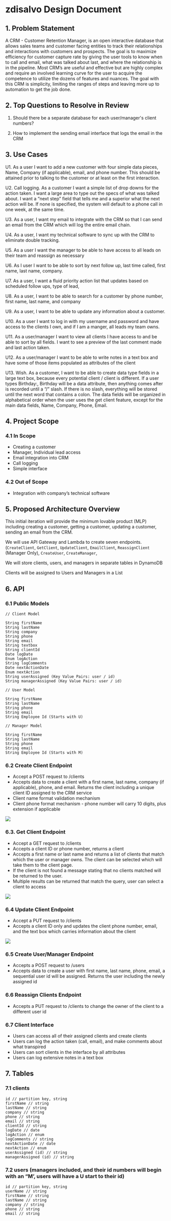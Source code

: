 # zdisalvo Design Document

## 1. Problem Statement 

A CRM - Customer Retention Manager, is an open interactive database that allows sales teams and customer facing entities to track their relationships and interactions with customers and prospects. The goal is to maximize efficiency for customer capture rate by giving the user tools to know when to call and email, what was talked about last, and where the relationship is in the pipeline. Most CRM’s are useful and effective but are highly complex and require an involved learning curve for the user to acquire the competence to utilize the dozens of features and nuances. The goal with this CRM is simplicity, limiting the ranges of steps and leaving more up to automation to get the job done.

## 2. Top Questions to Resolve in Review

1. Should there be a separate database for each user/manager's client numbers?

2. How to implement the sending email interface that logs the email in the CRM

## 3. Use Cases

U1. As a user I want to add a new customer with four simple data pieces, Name, Company (if applicable), email, and phone number. This should be attained prior to talking to the customer or at least on the first interaction.

U2. Call logging. As a customer I want a simple list of drop downs for the action taken. I want a large area to type out the specs of what was talked about. I want a “next step” field that tells me and a superior what the next action will be. If none is specified, the system will default to a phone call in one week, at the same time.

U3. As a user, I want my email to integrate with the CRM so that I can send an email from the CRM which will log the entire email chain.

U4. As a user, I want my technical software to sync up with the CRM to eliminate double tracking.

U5. As a user I want the manager to be able to have access to all leads on their team and reassign as necessary

U6. As I user I want to be able to sort by next follow up, last time called, first name, last name, company.

U7. As a user, I want a fluid priority action list that updates based on scheduled follow ups, type of lead,

U8. As a user, I want to be able to search for a customer by phone number, first name, last name, and company

U9. As a user, I want to be able to update any information about a customer.

U10. As a user I want to log in with my username and password and have access to the clients I own, and if I am a manger, all leads my team owns.

U11. As a user/manager I want to view all clients I have access to and be able to sort by all fields. I want to see a preview of the last comment made and last action taken.

U12. As a user/manager I want to be able to write notes in a text box and have some of those items populated as attributes of the client

U13. Wish. As a customer, I want to be able to create data type fields in a large text box, because every potential client / client is different. If a user types Birthday:, Birthday will be a data attribute, then anything comes after is recorded until a “/” slash. If there is no slash, everything will be stored until the next word that contains a colon. The data fields will be organized in alphabetical order when the user uses the get client feature, except for the main data fields, Name, Company, Phone, Email.



## 4. Project Scope

### 4.1 In Scope

* Creating a customer
* Manager, Individual lead access
* Email integration into CRM
* Call logging
* Simple interface

### 4.2 Out of Scope

* Integration with company’s technical software


## 5. Proposed Architecture Overview

This initial iteration will provide the minimum lovable product (MLP) including creating a customer, getting a customer, updating a customer, sending an email from the CRM.

We will use API Gateway and Lambda to create seven endpoints. (`CreateClient`, `GetClient`, `UpdateClient`, `EmailClient`, `ReassignClient` (Manager Only), `CreateUser`, `CreateManager`,

We will store clients, users, and managers in separate tables in DynamoDB

Clients will be assigned to Users and Managers in a List

## 6. API

### 6.1 Public Models

```
// Client Model

String firstName
String lastName
String company
String phone
String email
String textbox
String clientId
Date logDate
Enum logAction
String logComments
Date nextActionDate
Enum nextAction
String userAssigned (Key Value Pairs: user / id)
String managerAssigned (Key Value Pairs: user / id)
```

```
// User Model

String firstName
String lastName
String phone
String email
String Employee Id (Starts with U)
```

```
// Manager Model

String firstName
String lastName
String phone
String email
String Employee Id (Starts with M)
```

### 6.2 Create Client Endpoint

* Accept a POST request to /clients
* Accepts data to create a client with a first name, last name, company (if applicable), phone, and email. Returns the client including a unique client ID assigned to the CRM service
* Client name format validation mechanism
* Client phone format mechanism - phone number will carry 10 digits, plus extension if applicable

![](images/official_design_document/create_clientsd.png)

### 6.3. Get Client Endpoint

* Accept a GET request to /clients
* Accepts a client ID or phone number, returns a client
* Accepts a first name or last name and returns a list of clients that match which the user or manager owns. The client can be selected which will take them to the client page.
* If the client is not found a message stating that no clients matched will be returned to the user.
* Multiple results can be returned that match the query, user can select a client to access

![](images/official_design_document/get_clientsd.png)


### 6.4 Update Client Endpoint

* Accept a PUT request to /clients
* Accepts a client ID only and updates the client phone number, email, and the text box which carries information about the client

![](images/official_design_document/update_clientsd.png)

### 6.5 Create User/Manager Endpoint

* Accepts a POST request to /users
* Accepts data to create a user with first name, last name, phone, email, a sequential user id will be assigned. Returns the user including the newly assigned id

### 6.6 Reassign Clients Endpoint

* Accepts a PUT request to /clients to change the owner of the client to a different user id

### 6.7 Client Interface

* Users can access all of their assigned clients and create clients
* Users can log the action taken (call, email), and make comments about what transpired
* Users can sort clients in the interface by all attributes
* Users can log extensive notes in a text box

## 7. Tables

### 7.1 clients

```
id // partition key, string
firstName // string
lastName // string
company // string
phone // string
email // string
clientId // string
logDate // date
logAction // enum
logComments // string
nextActionDate // date
nextAction // enum
userAssigned (id) // string
managerAssigned (id) // string
```

### 7.2 users (managers included, and their id numbers will begin with an “M’, users will have a U start to their id)

```
id // partition key, string
userName // string
firstName // string
lastName // string
company // string
phone // string
email // string
```

